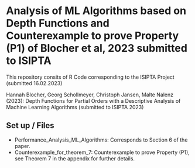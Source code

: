 # Analysis of ML Algorithms based on Depth Functions and Counterexample to prove Property (P1) of Blocher et al, 2023 submitted to ISIPTA

This repository consits of R Code corresponding to the ISIPTA Project (submitted 16.02.2023)

Hannah Blocher, Georg Schollmeyer, Christoph Jansen, Malte Nalenz (2023): Depth Functions for Partial Orders with a Descriptive Analysis of Machine Learning Algorithms 
(submitted to ISIPTA 2023)

## Set up / Files
- Performance_Analysis_ML_Algorithms: Corresponds to Section 6 of the paper.
- Counterexample_for_theorem_7: Counterexample to prove Property (P1), see Theorem 7 in the appendix for further details.
